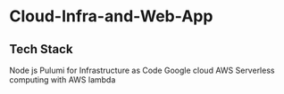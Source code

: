 # Cloud-Infra-and-Web-App

## Tech Stack
Node js
Pulumi for Infrastructure as Code
Google cloud
AWS
Serverless computing with AWS lambda